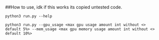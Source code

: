 ##How to use, idk if this works its copied untested code.

``python3 run.py --help``

``python3 run.py --gpu_usage <max gpu usage amount int without <> default 5%> --mem_usage <max gpu memory usage amount int without <> default 10%>``
